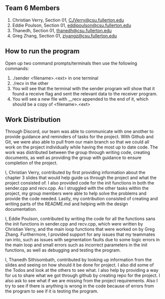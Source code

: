 ## Team 6 Members
1. Christian Verry, Section 01, CJVerry@csu.fullerton.edu
2. Eddie Poulson, Section 01, eddipoulson@csu.fullerton.edu
3. Thanedh, Section 01, thanedh@csu.fullerton.edu
4. Greg Zhang, Section 01, ziyangz@csu.fullerton.edu

## How to run the program
Open up two command prompts/terminals then use the following commands:
1. ./sender \<filename\>.\<ext\> in one terminal
2. ./recv in the other
3. You will see that the terminal with the sender program
   will show that it found a receive flag and sent the relevant
   data to the receiver program.
4. You will see a new file with __recv appended to the end of it, which
   should be a copy of \<filename\>.\<ext\>


## Work Distribution

Through Discord, our team was able to communicate with 
one another to provide guidance and reminders of tasks for the 
project. With Github and Git, we were also able to pull from our 
main branch so that we could all work on the project individually 
while having the most up to date code. The work was distributed 
between the group through writing code, creating documents, as well 
as providing the group with guidance to ensure completion of the project.
	
I, Christian Verry, contributed by first providing information 
about the chapter 3 slides that would help guide us through the 
project and what the project consisted of. I also provided code for 
the init functions in both the sender.cpp and recv.cpp. As I struggled
with the other tasks within the project, my group members were able 
to help solve the problems and provide the code needed. Lastly, my 
contribution consisted of creating and writing parts of the README.md 
and helping with the design documentation.

I, Eddie Poulson, contributed by writing the code for all the functions
sans the init functions in sender.cpp and recv.cpp, which were written
by Christian Verry, and the main loop functions that were worked on by 
Greg Zhang. Furthermore, I provided support for any issues that my teammates
ran into, such as issues with segmentation faults due to some logic errors
in the main loop and small errors such as incorrect parameters in the init 
functions, as well as debugging and testing the program. 

I, Thanedh Sithisombath, contributed by looking up information from the slides
and seeing on how should it be done for project. I also did some of the Todos and 
look at the others to see what. I also help by providing a way for us to share what 
we got through github by creating repo for the project. I also ask to see what if we
are missing from the project requirements. Also I try to see if there is anything is
wrong in the code because of errors from the program to see if it is testing the
program.
